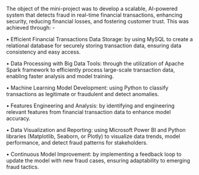 The object of the mini-project was to develop a scalable, AI-powered system that detects fraud in real-time financial transactions, enhancing security, reducing financial losses, and fostering customer trust.  This was achieved through: -

•	Efficient Financial Transactions Data Storage: by using MySQL to create a relational database for securely storing transaction data, ensuring data consistency and easy access.

•	Data Processing with Big Data Tools: through the utilization of Apache Spark framework to efficiently process large-scale transaction data, enabling faster analysis and model training.

•	Machine Learning Model Development: using Python to classify transactions as legitimate or fraudulent and detect anomalies.

•	Features Engineering and Analysis: by identifying and engineering relevant features from financial transaction data to enhance model accuracy.

•	Data Visualization and Reporting: using Microsoft Power BI and Python libraries (Matplotlib, Seaborn, or Plotly) to visualize data trends, model performance, and detect fraud patterns for stakeholders.

•	Continuous Model Improvement: by implementing a feedback loop to update the model with new fraud cases, ensuring adaptability to emerging fraud tactics.
